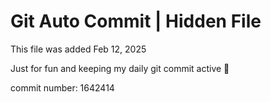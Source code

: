 # Git Auto Commit | Hidden File

This file was added Feb 12, 2025

Just for fun and keeping my daily git commit active 🤪

commit number: 1642414
